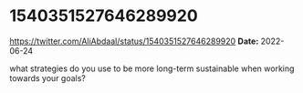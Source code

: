 # 1540351527646289920
https://twitter.com/AliAbdaal/status/1540351527646289920
**Date:** 2022-06-24

what strategies do you use to be more long-term sustainable when working towards your goals?
